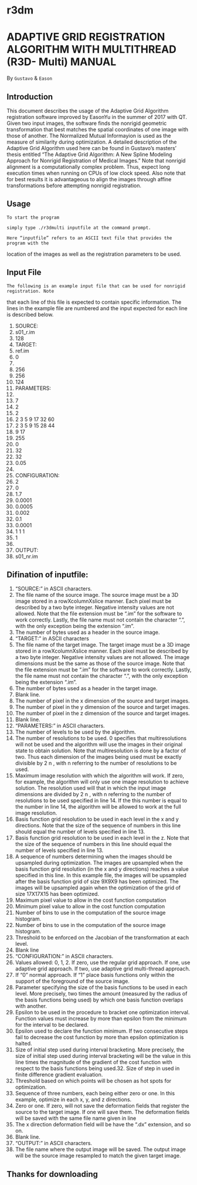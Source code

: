 # r3dm

ADAPTIVE GRID REGISTRATION ALGORITHM WITH MULTITHREAD (R3D- Multi) MANUAL
====
By `Gustavo` & `Eason`

Introduction
----
  This document describes the usage of the Adaptive Grid Algorithm registration 
  software improved by EasonYu in the summer of 2017 with QT. Given two input images,
  the software finds the nonrigid geometric transformation that best matches the spatial
  coordinates of one image with those of another. The Normalized Mutual Informayion 
  is used as the measure of similarity during optimization. A detailed description of
  the Adaptive Grid Algorithm used here can be found in Gustavo’s masters’ thesis 
  entitled “The Adaptive Grid Algorithm: A New Spline Modeling Approach for Nonrigid 
  Registration of Medical Images.” Note that nonrigid alignment is a computationally
  complex problem. Thus, expect long execution times when running on CPUs of low clock
  speed. Also note that for best results it is advantageous to align the images through
  affine transformations before attempting nonrigid registration. 
  
  
Usage
----
	To start the program 
      
    simply type ./r3dmulti inputfile at the command prompt.

	Here “inputfile” refers to an ASCII text file that provides the program with the 
  location of the images as well as the registration parameters to be used.
  
Input File 
----
	The following is an example input file that can be used for nonrigid registration. Note
  that each line of this file is expected to contain specific information. The lines in 
  the example file are numbered and the input expected for each line is described below.

  1.	SOURCE:
  2.	s01_r.im
  3.	128
  4.	TARGET:
  5.	ref.im
  6.	0
  7.	
  8.	256
  9.	256
  10.	124
  11.	PARAMETERS:
  12.	
  13.	7
  14.	2
  15.	2
  16.	2 3 5 9 17 32 60
  17.	2 3 5 9 15 28 44
  18.	9 17
  19.	255
  20.	0
  21.	32
  22.	32
  23.	0.05
  24.	
  25.	CONFIGURATION:
  26.	2
  27.	0
  28.	1.7
  29.	0.0001
  30.	0.0005
  31.	0.002
  32.	0.1
  33.	0.0001
  34.	1 1 1
  35.	1
  36.	
  37.	OUTPUT:
  38.	s01_nr.im

Difination of inputfile:
----

1. “SOURCE:” in ASCII characters.
2. The file name of the source image. The source image must be a 3D image stored in a rowXcolumnXslice manner. Each pixel must be described by a two byte integer. Negative intensity values are not allowed. Note that the file extension must be “.im” for the software to work correctly. Lastly, the file name must not contain the character “.”, with the only exception being the extension “.im”.
3. The number of bytes used as a header in the source image.
4. “TARGET:” in ASCII characters
5. The file name of the target image. The target image must be a 3D image stored in a
rowXcolumnXslice manner. Each pixel must be described by a two byte integer. Negative intensity values are not allowed. The image dimensions must be the same as those of the source image. Note that the file extension must be “.im” for the software to work correctly. Lastly, the file name must not contain the character “.”, with the only exception being the extension “.im”.
6. The number of bytes used as a header in the target image.
7. Blank line.
8. The number of pixel in the x dimension of the source and target images.
9. The number of pixel in the y dimension of the source and target images.
10. The number of pixel in the z dimension of the source and target images.
11. Blank line.
12. “PARAMETERS:” in ASCII characters.
13. The number of levels to be used by the algorithm.
14. The number of resolutions to be used. 0 specifies that multiresolutions will not be used and the algorithm will use the images in their original state to obtain solution. Note that multiresolution is done by a factor of two. Thus each dimension of the images being used must be exactly divisible by 2 n , with n referring to the number of resolutions to be used.
15. Maximum image resolution with which the algorithm will work. If zero, for example, the algorithm will only use one image resolution to achieve solution. The resolution used will that in which the input image dimensions are divided by 2 n , with n referring to the number of resolutions to be used specified in line 14. If the this number is equal to the number in line 14, the algorithm will be allowed to work at the full image resolution.
16. Basis function grid resolution to be used in each level in the x and y directions. Note that the size of the sequence of numbers in this line should equal the number of levels specified in line 13.
17. Basis function grid resolution to be used in each level in the z. Note that the size of the sequence of numbers in this line should equal the number of levels specified in line 13.
18. A sequence of numbers determining when the images should be upsampled during
optimization. The images are upsampled when the basis function grid resolution (in the x and y directions) reaches a value specified in this line. In this example file, the images will be upsampled after the basis function grid of size 9X9X9 has been optimized. The images will be upsampled again when the optimization of the grid of size 17X17X15 has been optimized.
19. Maximum pixel value to allow in the cost function computation
20. Minimum pixel value to allow in the cost function computation
21. Number of bins to use in the computation of the source image histogram.
22. Number of bins to use in the computation of the source image histogram.
23. Threshold to be enforced on the Jacobian of the transformation at each level.
24. Blank line
25. “CONFIGURATION:” in ASCII characters.
26. Values allowed: 0, 1, 2. If zero, use the regular grid approach. If one, use adaptive grid approach. If two, use adaptive grid multi-thread approach.
27. If “0” normal approach. If “1” place basis functions only within the support of the foreground of the source image.
28. Parameter specifying the size of the basis functions to be used in each level. More precisely, two times the amount (measured by the radius of the basis functions being used) by which one basis function overlaps with another.
29. Epsilon to be used in the procedure to bracket one optimization interval. Function values must increase by more than epsilon from the minimum for the interval to be declared.
30. Epsilon used to declare the function minimum. If two consecutive steps fail to decrease the cost function by more than epsilon optimization is halted.
31. Size of initial step used during interval bracketing. More precisely, the size of initial step used during interval bracketing will be the value in this line times the magnitude of the gradient of the cost function with respect to the basis functions being used.32. Size of step in used in finite difference gradient evaluation.
33. Threshold based on which points will be chosen as hot spots for optimization.
34. Sequence of three numbers, each being either zero or one. In this example, optimize in each x, y, and z directions.
35. Zero or one. If zero, will not save the deformation fields that register the source to the target image. If one will save them. The deformation fields will be saved with the same file name given in line
38. The x direction deformation field will be have the “.dx” extension, and so on.
36. Blank line.
37. “OUTPUT:” in ASCII characters.
38. The file name where the output image will be saved. The output image will be the source image resampled to match the given target image.

Thanks for downloading
----
